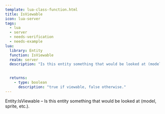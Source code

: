 ```yaml
---
template: lua-class-function.html
title: IsViewable
icon: lua-server
tags:
  - lua
  - server
  - needs-verification
  - needs-example
lua:
  library: Entity
  function: IsViewable
  realm: server
  description: "Is this entity something that would be looked at (model, sprite, etc.)."
  
  
  returns:
    - type: boolean
      description: "true if viewable, false otherwise."
---
```


<div class="lua__search__keywords">
Entity:IsViewable &#x2013; Is this entity something that would be looked at (model, sprite, etc.).
</div>
